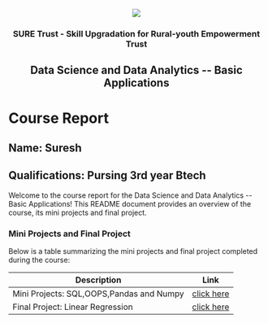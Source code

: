 <!-- PROJECT LOGO -->
<br />

<div align="center">
   <img src='https://user-images.githubusercontent.com/73131499/166115643-d3187f47-d38f-41b2-ae42-5ecbbc60de14.png' />


<h3 align="center">SURE Trust - Skill Upgradation for Rural-youth Empowerment Trust</h3>
  <h2> Data Science and Data Analytics -- Basic Applications </h2>
</div>

# Course Report

## Name: Suresh

## Qualifications: Pursing 3rd year Btech

Welcome to the course report for the Data Science and Data Analytics -- Basic Applications! This README document provides an overview of the course, its mini projects and final project.

### Mini Projects and Final Project

Below is a table summarizing the mini projects and final project completed during the course:

| Description                               | Link                                    |
|-------------------------------------------|-----------------------------------------|
| Mini Projects: SQL,OOPS,Pandas and Numpy      | [click here](https://github.com/sure-trust/G8_DS/tree/main/Mini%20Projects/Suresh)                         |
| Final Project: Linear Regression     | [click here](https://github.com/sure-trust/G8_DS/tree/main/Final%20Capstone%20Projects/Suresh)                         |
